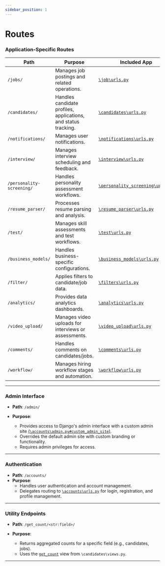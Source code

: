 ```yaml
---
sidebar_position: 1
---
```


# Routes


### Application-Specific Routes

| Path                     | Purpose                                                                 | Included App       |
|--------------------------|-------------------------------------------------------------------------|--------------------|
| `/jobs/`             | Manages job postings and related operations.                           | [`\job\urls.py`](/docs/backend/job/endpoints.md)             |
| `/candidates/`           | Handles candidate profiles, applications, and status tracking.         | [`\candidates\urls.py`](/docs/backend/candidates/endpoints.md)  |
| `/notifications/`        | Manages user notifications.                                            | [`\notifications\urls.py`](/docs/backend/notifications/endpoints.md) |
| `/interview/`            | Manages interview scheduling and feedback.                             | [`\interview\urls.py`](/docs/backend/interview/endpoints.md)   |
| `/personality-screening/`| Handles personality assessment workflows.                              | [`\personality_screening\urls.py`](/docs/backend/personality%20screening/endpoints.md) |
| `/resume_parser/`        | Processes resume parsing and analysis.                                 | [`\resume_parser\urls.py`](/docs/backend/resume%20parser/endpoints.md) |
| `/test/`                 | Manages skill assessments and test workflows.                          | [`\test\urls.py`](/docs/backend/test/endpoints.md)        |
| `/business_models/`      | Handles business-specific configurations.                              | [`\business_models\urls.py`](/docs/backend/business%20model/endpoints.md) |
| `/filter/`               | Applies filters to candidate/job data.                                 | [`\filters\urls.py`](/docs/backend/filters/endpoints.md)     |
| `/analytics/`            | Provides data analytics dashboards.                                    | [`\analytics\urls.py`](/docs/backend/filters/endpoints.md)   |
| `/video_upload/`         | Manages video uploads for interviews or assessments.                   | [`\video_upload\urls.py`](/docs/backend/video%20upload/endpoints.md) |
| `/comments/`             | Handles comments on candidates/jobs.                                   | [`\comments\urls.py`](/docs/backend/comments/endpoints.md)    |
| `/workflow/`             | Manages hiring workflow stages and automation.                         | [`\workflow\urls.py`](/docs/backend/workflow/endpoints.md)    |

---

### Admin Interface
- **Path**: `/admin/`
- **Purpose**: 

    - Provides access to Django's admin interface with a custom admin site [(`\accounts\admin.py#custom_admin_site`)](/docs/backend/accounts/admin.md).
    - Overrides the default admin site with custom branding or functionality.
    - Requires admin privileges for access.

---

### Authentication
- **Path**: `/accounts/`
- **Purpose**:
    - Handles user authentication and account management.
    - Delegates routing to [`\accounts\urls.py`](/docs/backend/accounts/endpoints.md) for login, registration, and profile management.

---

### Utility Endpoints
- **Path**: `/get_count/<str:field>/`
- **Purpose**: 

    - Returns aggregated counts for a specific field (e.g., candidates, jobs).
    - Uses the [`get_count`](/docs/backend/candidates/endpoints#get_count) view from `\candidates\views.py`.

---